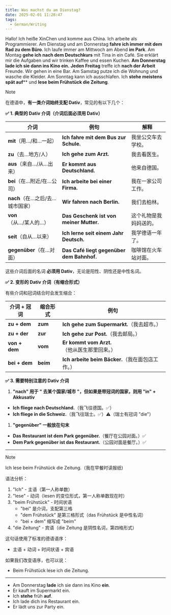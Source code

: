 ```yaml
---
title: Was machst du am Dienstag?
date: 2025-02-01 11:28:47
tags:
  - German/Writing
---
```

Hallo! Ich heiße XinChen und komme aus China. Ich arbeite als Programmierer. Am Dienstag und am Donnerstag **fahre ich immer mit dem Rad zu dem Büro**. Ich laufe immer am Mittwoch am Abend **im Park**. Am Montag **gehe ich** **nach dem Deutschkurs** mit Tina in ein Café. Sie erklärt mir die Aufgaben und wir trinken Kaffee und essen Kuchen. **Am Donnerstag lade ich sie dann ins Kino ein.** **Jeden Freitag** treffe ich **nach der Arbeit** Freunde. Wir gehen in eine Bar. Am Samstag putze ich die Wohnung und wasche die Kleider. Am Sonntag kann ich ausschlafen. Ich **stehe meistens spät auf**** und **lese beim Frühstück die Zeitung**.

> [!NOTE]
>
> 在德语中，**有一类介词始终支配 Dativ**，常见的有以下几个：
>
> **✅ 1. 典型的 Dativ 介词（介词后面必须用 Dativ）**
>
> | **介词** | **例句** | **解释** |
> |----------|----------|----------|
> | **mit**（用…/和…一起） | **Ich fahre mit dem Bus zur Schule.** | 我坐公交车去学校。 |
> | **zu**（去…地方/人） | **Ich gehe zum Arzt.** | 我去看医生。 |
> | **aus**（来自…/从…出来） | **Er kommt aus Deutschland.** | 他来自德国。 |
> | **bei**（在…附近/在…公司） | **Ich arbeite bei einer Firma.** | 我在一家公司工作。 |
> | **nach**（在…之后/去…城市国家） | **Wir fahren nach Berlin.** | 我们去柏林。 |
> | **von**（从…/某人的…） | **Das Geschenk ist von meiner Mutter.** | 这个礼物是我妈妈送的。 |
> | **seit**（自从…以来） | **Ich lerne seit einem Jahr Deutsch.** | 我学德语一年了。 |
> | **gegenüber**（在…对面） | **Das Café liegt gegenüber dem Bahnhof.** | 咖啡馆在火车站对面。 |
>
> 这些介词后面的名词 **必须用 Dativ**，无论是阳性、阴性还是中性名词。
>
> **✅ 2. 变形的 Dativ 介词（有缩合形式）**
>
> 有些介词和冠词结合时会发生缩合：
>
> | **介词 + 冠词** | **缩合形式** | **例句** |
> |-----------------|--------------|----------|
> | **zu + dem** | **zum** | **Ich gehe zum Supermarkt.**（我去超市。） |
> | **zu + der** | **zur** | **Ich gehe zur Post.**（我去邮局。） |
> | **von + dem** | **vom** | **Er kommt vom Arzt.**（他从医生那里回来。） |
> | **bei + dem** | **beim** | **Ich arbeite beim Bäcker.**（我在面包店工作。） |
>
> **✅ 3. 需要特别注意的 Dativ 介词**
>
> 1. **"nach" 用于 " 去某个国家/城市 "，但如果是带冠词的国家，则用 "in" + Akkusativ**
> 	- **Ich fliege nach Deutschland.**（我飞往德国。✅）
> 	- **Ich fliege in die Schweiz.**（我飞往瑞士。✅）⚠️（瑞士有冠词 "die"）
> 1. **"gegenüber" 一般放在句末**
> 	- **Das Restaurant ist dem Park gegenüber.**（餐厅在公园对面。）✅
> 	- **Dem Park gegenüber ist das Restaurant.**（公园对面是餐厅。）✅

---

> [!NOTE]
>
> Ich lese beim Frühstück die Zeitung.（我在早餐时读报纸)
>
> 语法分析：
> 1. "Ich" - 主语（第一人称单数）
> 2. "lese" - 动词（lesen 的变位形式，第一人称单数现在时）
> 3. "beim Frühstück" - 时间状语
>    - "bei" 是介词，支配第三格
>    - "dem Frühstück" 是第三格形式（das Frühstück 是中性名词）
>    - "bei + dem" 缩写成 "beim"
> 4. "die Zeitung" - 宾语（die Zeitung 是阴性名词，第四格形式）
>
> 这句话使用了标准的德语语序：
> - 主语 + 动词 + 时间状语 + 宾语
>
> 如果我们改变语序，也可以说：
> - Beim Frühstück lese ich die Zeitung.  

---
- Am Donnerstag **lade** ich sie dann ins Kino **ein**.
- Er kauft im Supermarkt ein.
- Ich **stehe** früh **auf**.
- Ich lade dich ins Restaurant ein.
- Er lädt uns zur Party ein.
